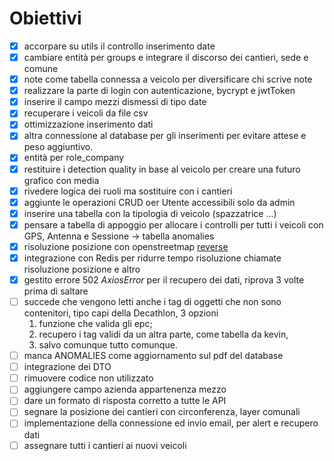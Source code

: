 # Obiettivi

- [x] accorpare su utils il controllo inserimento date
- [x] cambiare entità per groups e integrare il discorso dei cantieri, sede e comune
- [x] note come tabella connessa a veicolo per diversificare chi scrive note
- [x] realizzare la parte di login con autenticazione, bycrypt e jwtToken
- [x] inserire il campo mezzi dismessi di tipo date
- [x] recuperare i veicoli da file csv
- [x] ottimizzazione inserimento dati
- [x] altra connessione al database per gli inserimenti per evitare attese e peso aggiuntivo.
- [x] entità per role_company
- [x] restituire i detection quality in base al veicolo per creare una futuro grafico con media
- [x] rivedere logica dei ruoli ma sostituire con i cantieri
- [x] aggiunte le operazioni CRUD oer Utente accessibili solo da admin
- [x] inserire una tabella con la tipologia di veicolo (spazzatrice ...)
- [x] pensare a tabella di appoggio per allocare i controlli per tutti i veicoli con GPS, Antenna e Sessione -> tabella anomalies
- [x] risoluzione posizione con openstreetmap [reverse](https://nominatim.org/release-docs/develop/api/Reverse/)
- [x] integrazione con Redis per ridurre tempo risoluzione chiamate risoluzione posizione e altro
- [x] gestito errore 502 *AxiosError* per il recupero dei dati, riprova 3 volte prima di saltare
- [ ] succede che vengono letti anche i tag di oggetti che non sono contenitori, tipo capi della Decathlon, 3 opzioni
  1. funzione che valida gli epc;
  2. recupero i tag validi da un altra parte, come tabella da kevin,
  3. salvo comunque tutto comunque.
- [ ] manca ANOMALIES come aggiornamento sul pdf del database
- [ ] integrazione dei DTO
- [ ] rimuovere codice non utilizzato
- [ ] aggiungere campo azienda appartenenza mezzo
- [ ] dare un formato di risposta corretto a tutte le API
- [ ] segnare la posizione dei cantieri con circonferenza, layer comunali
- [ ] implementazione della connessione ed invio email, per alert e recupero dati
- [ ] assegnare tutti i cantieri ai nuovi veicoli
